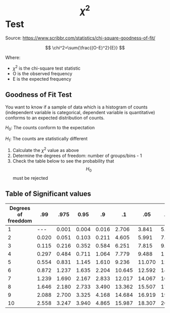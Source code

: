 # $$\chi^2$$ Test

Source: https://www.scribbr.com/statistics/chi-square-goodness-of-fit/

$$
\chi^2=\sum{\frac{(O-E)^2}{E}}
$$

Where:

- $\chi^2$ is the chi-square test statistic
- O is the observed frequency
- E is the expected frequency

## Goodness of Fit Test
You want to know if a sample of data which is a histogram of counts (independent variable is categorical, dependent
variable is quantitative) conforms to an expected distribution of counts.

$H_0$: The counts conform to the expectation

$H_1$: The counts are statistically different

1. Calculate the $\chi^2$ value as above
2. Determine the degrees of freedom: number of groups/bins - 1
3. Check the table below to see the probability that $$H_0$$ must be rejected

## Table of Significant values
|Degrees of<br/> freeddom|.99|.975|0.95|.9|.1|.05|.025|.01|
|-|-|-|-|-|-|-|-|-|
|1|---|0.001|0.004|0.016|2.706|3.841|5.024|6.635|
|2|0.020|0.051|0.103|0.211|4.605|5.991|7.378|9.210|
|3|0.115|0.216|0.352|0.584|6.251|7.815|9.348|11.345|
|4|0.297|0.484|0.711|1.064|7.779|9.488|11.143|13.277|
|5|0.554|0.831|1.145|1.610|9.236|11.070|12.833|15.086|
|6|0.872|1.237|1.635|2.204|10.645|12.592|14.449|16.812|
|7|1.239|1.690|2.167|2.833|12.017|14.067|16.013|18.475|
|8|1.646|2.180|2.733|3.490|13.362|15.507|17.535|20.090|
|9|2.088|2.700|3.325|4.168|14.684|16.919|19.023|21.666|
|10|2.558|3.247|3.940|4.865|15.987|18.307|20.483|23.209|
